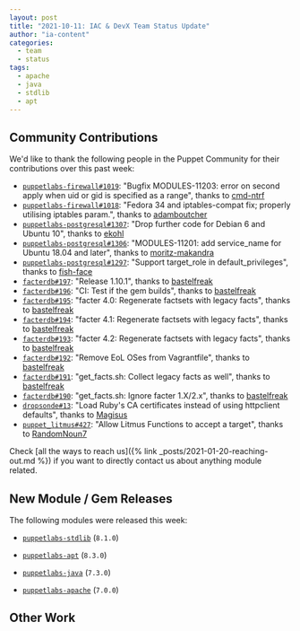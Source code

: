 ```yaml
---
layout: post
title: "2021-10-11: IAC & DevX Team Status Update"
author: "ia-content"
categories:
  - team
  - status
tags:
  - apache
  - java
  - stdlib
  - apt
---
```


## Community Contributions

We'd like to thank the following people in the Puppet Community for their contributions over this past week:

- [`puppetlabs-firewall#1019`][puppetlabs-firewall-pr-1019]: "Bugfix MODULES-11203: error on second apply when uid or gid is specified as a range", thanks to [cmd-ntrf][cmd-ntrf]
- [`puppetlabs-firewall#1018`][puppetlabs-firewall-pr-1018]: "Fedora 34 and iptables-compat fix; properly utilising iptables param.", thanks to [adamboutcher][adamboutcher]
- [`puppetlabs-postgresql#1307`][puppetlabs-postgresql-pr-1307]: "Drop further code for Debian 6 and Ubuntu 10", thanks to [ekohl][ekohl]
- [`puppetlabs-postgresql#1306`][puppetlabs-postgresql-pr-1306]: "MODULES-11201: add service_name for Ubuntu 18.04 and later", thanks to [moritz-makandra][moritz-makandra]
- [`puppetlabs-postgresql#1297`][puppetlabs-postgresql-pr-1297]: "Support target_role in default_privileges", thanks to [fish-face][fish-face]
- [`facterdb#197`][facterdb-pr-197]: "Release 1.10.1", thanks to [bastelfreak][bastelfreak]
- [`facterdb#196`][facterdb-pr-196]: "CI: Test if the gem builds", thanks to [bastelfreak][bastelfreak]
- [`facterdb#195`][facterdb-pr-195]: "facter 4.0: Regenerate factsets with legacy facts", thanks to [bastelfreak][bastelfreak]
- [`facterdb#194`][facterdb-pr-194]: "facter 4.1: Regenerate factsets with legacy facts", thanks to [bastelfreak][bastelfreak]
- [`facterdb#193`][facterdb-pr-193]: "facter 4.2: Regenerate factsets with legacy facts", thanks to [bastelfreak][bastelfreak]
- [`facterdb#192`][facterdb-pr-192]: "Remove EoL OSes from Vagrantfile", thanks to [bastelfreak][bastelfreak]
- [`facterdb#191`][facterdb-pr-191]: "get_facts.sh: Collect legacy facts as well", thanks to [bastelfreak][bastelfreak]
- [`facterdb#190`][facterdb-pr-190]: "get_facts.sh: Ignore facter 1.X/2.x", thanks to [bastelfreak][bastelfreak]
- [`dropsonde#13`][dropsonde-pr-13]: "Load Ruby's CA certificates instead of using httpclient defaults", thanks to [Magisus][Magisus]
- [`puppet_litmus#427`][puppet_litmus-pr-427]: "Allow Litmus Functions to accept a target", thanks to [RandomNoun7][RandomNoun7]

Check [all the ways to reach us]({% link _posts/2021-01-20-reaching-out.md %}) if you want to directly contact us about anything module related.

## New Module / Gem Releases

The following modules were released this week:

- [`puppetlabs-stdlib`][puppetlabs-stdlib] (`8.1.0`)
- [`puppetlabs-apt`][puppetlabs-apt] (`8.3.0`)
- [`puppetlabs-java`][puppetlabs-java] (`7.3.0`)
- [`puppetlabs-apache`][puppetlabs-apache] (`7.0.0`)

  [puppetlabs-stdlib]: https://github.com/puppetlabs/puppetlabs-stdlib
  [puppetlabs-apt]: https://github.com/puppetlabs/puppetlabs-apt
  [puppetlabs-java]: https://github.com/puppetlabs/puppetlabs-java
  [puppetlabs-apache]: https://github.com/puppetlabs/puppetlabs-apache
  [puppetlabs-firewall-pr-1019]: https://github.com/puppetlabs/puppetlabs-firewall/pull/1019
  [cmd-ntrf]: https://github.com/cmd-ntrf
  [puppetlabs-firewall-pr-1018]: https://github.com/puppetlabs/puppetlabs-firewall/pull/1018
  [adamboutcher]: https://github.com/adamboutcher
  [puppetlabs-postgresql-pr-1307]: https://github.com/puppetlabs/puppetlabs-postgresql/pull/1307
  [ekohl]: https://github.com/ekohl
  [puppetlabs-postgresql-pr-1306]: https://github.com/puppetlabs/puppetlabs-postgresql/pull/1306
  [moritz-makandra]: https://github.com/moritz-makandra
  [puppetlabs-postgresql-pr-1297]: https://github.com/puppetlabs/puppetlabs-postgresql/pull/1297
  [fish-face]: https://github.com/fish-face
  [facterdb-pr-197]: https://github.com/voxpupuli/facterdb/pull/197
  [bastelfreak]: https://github.com/bastelfreak
  [facterdb-pr-196]: https://github.com/voxpupuli/facterdb/pull/196
  [facterdb-pr-195]: https://github.com/voxpupuli/facterdb/pull/195
  [facterdb-pr-194]: https://github.com/voxpupuli/facterdb/pull/194
  [facterdb-pr-193]: https://github.com/voxpupuli/facterdb/pull/193
  [facterdb-pr-192]: https://github.com/voxpupuli/facterdb/pull/192
  [facterdb-pr-191]: https://github.com/voxpupuli/facterdb/pull/191
  [facterdb-pr-190]: https://github.com/voxpupuli/facterdb/pull/190
  [dropsonde-pr-13]: https://github.com/puppetlabs/dropsonde/pull/13
  [Magisus]: https://github.com/Magisus
  [puppet_litmus-pr-427]: https://github.com/puppetlabs/puppet_litmus/pull/427
  [RandomNoun7]: https://github.com/RandomNoun7

## Other Work

<!-- check https://tickets.puppetlabs.com/secure/RapidBoard.jspa?rapidView=1176&quickFilter=8745 for other tickets closed out this week that should be mentioned here -->

  [Adrian]:             https://github.com/adrianiurca
  [Ben]:                https://github.com/binford2k
  [Ciaran]:             https://github.com/sanfrancrisko
  [Daiana]:             https://github.com/daianamezdrea
  [Danny]:              https://github.com/carabasdaniel
  [DavidArmstrong]:     https://github.com/da-ar
  [DavidSwan]:          https://github.com/david22swan
  [Lore]:               https://github.com/lionce
  [Michael]:            https://github.com/michaeltlombardi
  [Paula]:              https://github.com/pmcmaw
  [Peter]:              https://github.com/petergmurphy
  [Sheena]:             https://github.com/sheenaajay
  [Supported Modules]:  https://puppetlabs.github.io/iac/modules/
  [Tools]:              https://puppetlabs.github.io/iac/tools/
